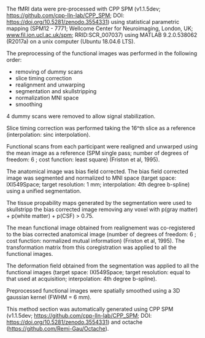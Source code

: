 The fMRI data were pre-processed with CPP SPM (v1.1.5dev;
https://github.com/cpp-lln-lab/CPP_SPM; DOI:
https://doi.org/10.5281/zenodo.3554331) using statistical parametric mapping
(SPM12 - 7771; Wellcome Center for Neuroimaging, London, UK;
www.fil.ion.ucl.ac.uk/spm; RRID:SCR_007037) using MATLAB 9.2.0.538062 (R2017a)
on a unix computer (Ubuntu 18.04.6 LTS).

The preprocessing of the functional images was performed in the following order:

-   removing of dummy scans
-   slice timing correction
-   realignment and unwarping
-   segmentation and skullstripping
-   normalization MNI space
-   smoothing

4 dummy scans were removed to allow signal stabilization.

Slice timing correction was performed taking the 16^th slice as a reference
(interpolation: sinc interpolation).

Functional scans from each participant were realigned and unwarped using the
mean image as a reference (SPM single pass; number of degrees of freedom: 6 ;
cost function: least square) (Friston et al, 1995).

The anatomical image was bias field corrected. The bias field corrected image
was segmented and normalized to MNI space (target space: IXI549Space; target
resolution: 1 mm; interpolation: 4th degree b-spline) using a unified
segmentation.

The tissue propability maps generated by the segmentation were used to
skullstripp the bias corrected image removing any voxel with p(gray matter) +
p(white matter) + p(CSF) > 0.75.

The mean functional image obtained from realignement was co-registered to the
bias corrected anatomical image (number of degrees of freedom: 6 ; cost
function: normalized mutual information) (Friston et al, 1995). The
transformation matrix from this coregistration was applied to all the functional
images.

The deformation field obtained from the segmentation was applied to all the
functional images (target space: IXI549Space; target resolution: equal to that
used at acquisition; interpolation: 4th degree b-spline).

Preprocessed functional images were spatially smoothed using a 3D gaussian
kernel (FWHM = 6 mm).

This method section was automatically generated using CPP SPM (v1.1.5dev;
https://github.com/cpp-lln-lab/CPP_SPM; DOI:
https://doi.org/10.5281/zenodo.3554331) and octache
(https://github.com/Remi-Gau/Octache).

